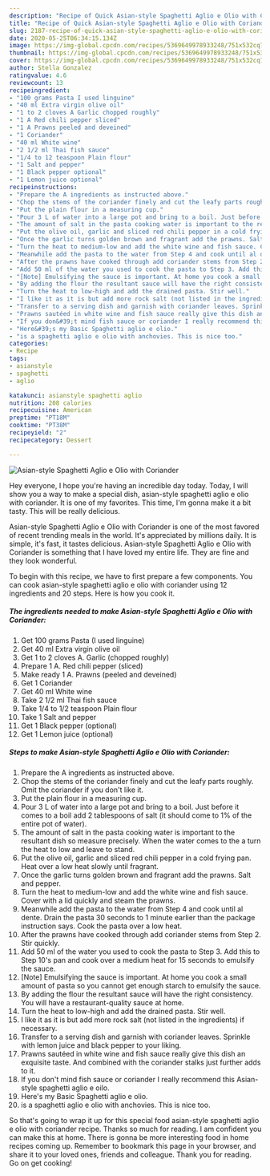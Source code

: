 ```yaml
---
description: "Recipe of Quick Asian-style Spaghetti Aglio e Olio with Coriander"
title: "Recipe of Quick Asian-style Spaghetti Aglio e Olio with Coriander"
slug: 2187-recipe-of-quick-asian-style-spaghetti-aglio-e-olio-with-coriander
date: 2020-05-25T06:34:15.134Z
image: https://img-global.cpcdn.com/recipes/5369649978933248/751x532cq70/asian-style-spaghetti-aglio-e-olio-with-coriander-recipe-main-photo.jpg
thumbnail: https://img-global.cpcdn.com/recipes/5369649978933248/751x532cq70/asian-style-spaghetti-aglio-e-olio-with-coriander-recipe-main-photo.jpg
cover: https://img-global.cpcdn.com/recipes/5369649978933248/751x532cq70/asian-style-spaghetti-aglio-e-olio-with-coriander-recipe-main-photo.jpg
author: Stella Gonzalez
ratingvalue: 4.6
reviewcount: 13
recipeingredient:
- "100 grams Pasta I used linguine"
- "40 ml Extra virgin olive oil"
- "1 to 2 cloves A Garlic chopped roughly"
- "1 A Red chili pepper sliced"
- "1 A Prawns peeled and deveined"
- "1 Coriander"
- "40 ml White wine"
- "2 1/2 ml Thai fish sauce"
- "1/4 to 12 teaspoon Plain flour"
- "1 Salt and pepper"
- "1 Black pepper optional"
- "1 Lemon juice optional"
recipeinstructions:
- "Prepare the A ingredients as instructed above."
- "Chop the stems of the coriander finely and cut the leafy parts roughly. Omit the coriander if you don&#39;t like it."
- "Put the plain flour in a measuring cup."
- "Pour 3 L of water into a large pot and bring to a boil. Just before it comes to a boil add 2 tablespoons of salt (it should come to 1% of the entire pot of water)."
- "The amount of salt in the pasta cooking water is important to the resultant dish so measure precisely. When the water comes to the a turn the heat to low and leave to stand."
- "Put the olive oil, garlic and sliced red chili pepper in a cold frying pan. Heat over a low heat slowly until fragrant."
- "Once the garlic turns golden brown and fragrant add the prawns. Salt and pepper."
- "Turn the heat to medium-low and add the white wine and fish sauce. Cover with a lid quickly and steam the prawns."
- "Meanwhile add the pasta to the water from Step 4 and cook until al dente. Drain the pasta 30 seconds to 1 minute earlier than the package instruction says. Cook the pasta over a low heat."
- "After the prawns have cooked through add coriander stems from Step 2. Stir quickly."
- "Add 50 ml of the water you used to cook the pasta to Step 3. Add this to Step 10&#39;s pan and cook over a medium heat for 15 seconds to emulsify the sauce."
- "[Note] Emulsifying the sauce is important. At home you cook a small amount of pasta so you cannot get enough starch to emulsify the sauce."
- "By adding the flour the resultant sauce will have the right consistency. You will have a restaurant-quality sauce at home."
- "Turn the heat to low-high and add the drained pasta. Stir well."
- "I like it as it is but add more rock salt (not listed in the ingredients) if necessary."
- "Transfer to a serving dish and garnish with coriander leaves. Sprinkle with lemon juice and black pepper to your liking."
- "Prawns sautéed in white wine and fish sauce really give this dish an exquisite taste. And combined with the coriander stalks just further adds to it."
- "If you don&#39;t mind fish sauce or coriander I really recommend this Asian-style spaghetti aglio e oilo."
- "Here&#39;s my Basic Spaghetti aglio e olio."
- "is a spaghetti aglio e olio with anchovies. This is nice too."
categories:
- Recipe
tags:
- asianstyle
- spaghetti
- aglio

katakunci: asianstyle spaghetti aglio 
nutrition: 208 calories
recipecuisine: American
preptime: "PT18M"
cooktime: "PT38M"
recipeyield: "2"
recipecategory: Dessert

---
```



![Asian-style Spaghetti Aglio e Olio with Coriander](https://img-global.cpcdn.com/recipes/5369649978933248/751x532cq70/asian-style-spaghetti-aglio-e-olio-with-coriander-recipe-main-photo.jpg)

Hey everyone, I hope you're having an incredible day today. Today, I will show you a way to make a special dish, asian-style spaghetti aglio e olio with coriander. It is one of my favorites. This time, I'm gonna make it a bit tasty. This will be really delicious.



Asian-style Spaghetti Aglio e Olio with Coriander is one of the most favored of recent trending meals in the world. It's appreciated by millions daily. It is simple, it's fast, it tastes delicious. Asian-style Spaghetti Aglio e Olio with Coriander is something that I have loved my entire life. They are fine and they look wonderful.


To begin with this recipe, we have to first prepare a few components. You can cook asian-style spaghetti aglio e olio with coriander using 12 ingredients and 20 steps. Here is how you cook it.

<!--inarticleads1-->

##### The ingredients needed to make Asian-style Spaghetti Aglio e Olio with Coriander:

1. Get 100 grams Pasta (I used linguine)
1. Get 40 ml Extra virgin olive oil
1. Get 1 to 2 cloves A. Garlic (chopped roughly)
1. Prepare 1 A. Red chili pepper (sliced)
1. Make ready 1 A. Prawns (peeled and deveined)
1. Get 1 Coriander
1. Get 40 ml White wine
1. Take 2 1/2 ml Thai fish sauce
1. Take 1/4 to 1/2 teaspoon Plain flour
1. Take 1 Salt and pepper
1. Get 1 Black pepper (optional)
1. Get 1 Lemon juice (optional)




<!--inarticleads2-->

##### Steps to make Asian-style Spaghetti Aglio e Olio with Coriander:

1. Prepare the A ingredients as instructed above.
1. Chop the stems of the coriander finely and cut the leafy parts roughly. Omit the coriander if you don&#39;t like it.
1. Put the plain flour in a measuring cup.
1. Pour 3 L of water into a large pot and bring to a boil. Just before it comes to a boil add 2 tablespoons of salt (it should come to 1% of the entire pot of water).
1. The amount of salt in the pasta cooking water is important to the resultant dish so measure precisely. When the water comes to the a turn the heat to low and leave to stand.
1. Put the olive oil, garlic and sliced red chili pepper in a cold frying pan. Heat over a low heat slowly until fragrant.
1. Once the garlic turns golden brown and fragrant add the prawns. Salt and pepper.
1. Turn the heat to medium-low and add the white wine and fish sauce. Cover with a lid quickly and steam the prawns.
1. Meanwhile add the pasta to the water from Step 4 and cook until al dente. Drain the pasta 30 seconds to 1 minute earlier than the package instruction says. Cook the pasta over a low heat.
1. After the prawns have cooked through add coriander stems from Step 2. Stir quickly.
1. Add 50 ml of the water you used to cook the pasta to Step 3. Add this to Step 10&#39;s pan and cook over a medium heat for 15 seconds to emulsify the sauce.
1. [Note] Emulsifying the sauce is important. At home you cook a small amount of pasta so you cannot get enough starch to emulsify the sauce.
1. By adding the flour the resultant sauce will have the right consistency. You will have a restaurant-quality sauce at home.
1. Turn the heat to low-high and add the drained pasta. Stir well.
1. I like it as it is but add more rock salt (not listed in the ingredients) if necessary.
1. Transfer to a serving dish and garnish with coriander leaves. Sprinkle with lemon juice and black pepper to your liking.
1. Prawns sautéed in white wine and fish sauce really give this dish an exquisite taste. And combined with the coriander stalks just further adds to it.
1. If you don&#39;t mind fish sauce or coriander I really recommend this Asian-style spaghetti aglio e oilo.
1. Here&#39;s my Basic Spaghetti aglio e olio.
1. is a spaghetti aglio e olio with anchovies. This is nice too.




So that's going to wrap it up for this special food asian-style spaghetti aglio e olio with coriander recipe. Thanks so much for reading. I am confident you can make this at home. There is gonna be more interesting food in home recipes coming up. Remember to bookmark this page in your browser, and share it to your loved ones, friends and colleague. Thank you for reading. Go on get cooking!
